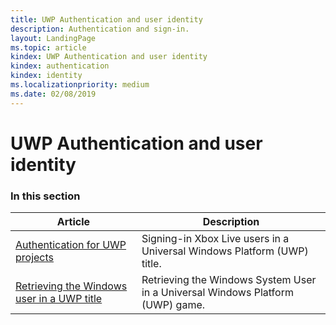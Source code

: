 ```yaml
---
title: UWP Authentication and user identity
description: Authentication and sign-in.
layout: LandingPage
ms.topic: article
kindex: UWP Authentication and user identity
kindex: authentication
kindex: identity
ms.localizationpriority: medium
ms.date: 02/08/2019
---
```


# UWP Authentication and user identity


### In this section

| Article | Description |
|---------|-------------|
| [Authentication for UWP projects](live-auth-for-uwp-projects.md) | Signing-in Xbox Live users in a Universal Windows Platform (UWP) title. |
| [Retrieving the Windows user in a UWP title](live-retrieving-system-user-on-uwp.md) | Retrieving the Windows System User in a Universal Windows Platform (UWP) game. |
